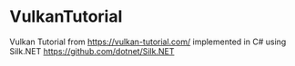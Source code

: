 # VulkanTutorial
Vulkan Tutorial from https://vulkan-tutorial.com/ implemented in C# using Silk.NET https://github.com/dotnet/Silk.NET
